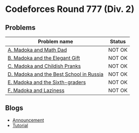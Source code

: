 # Codeforces Round 777 (Div. 2)

## Problems

|Problem name|Status|
|------------|---------|
| [A. Madoka and Math Dad](problems/A._Madoka_and_Math_Dad.md)|NOT OK|
| [B. Madoka and the Elegant Gift](problems/B._Madoka_and_the_Elegant_Gift.md)|NOT OK|
| [C. Madoka and Childish Pranks](problems/C._Madoka_and_Childish_Pranks.md)|NOT OK|
| [D. Madoka and the Best School in Russia](problems/D._Madoka_and_the_Best_School_in_Russia.md)|NOT OK|
| [E. Madoka and the Sixth-graders](problems/E._Madoka_and_the_Sixth-graders.md)|NOT OK|
| [F. Madoka and Laziness](problems/F._Madoka_and_Laziness.md)|NOT OK|
## Blogs

- [Announcement](blogs/Announcement.md)
- [Tutorial](blogs/Tutorial.md)
